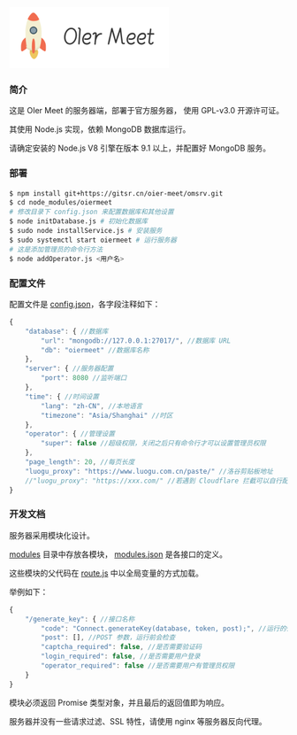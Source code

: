 ![](logo.png)

### 简介

这是 OIer Meet 的服务器端，部署于官方服务器， 使用 GPL-v3.0 开源许可证。

其使用 Node.js 实现，依赖 MongoDB 数据库运行。

请确定安装的 Node.js V8 引擎在版本 9.1 以上，并配置好 MongoDB 服务。

### 部署

```bash
$ npm install git+https://gitsr.cn/oier-meet/omsrv.git
$ cd node_modules/oiermeet
# 修改目录下 config.json 来配置数据库和其他设置
$ node initDatabase.js # 初始化数据库
$ sudo node installService.js # 安装服务
$ sudo systemctl start oiermeet # 运行服务器
# 这是添加管理员的命令行方法
$ node addOperator.js <用户名>
```

### 配置文件

配置文件是 [config.json](config.json)，各字段注释如下：

```js
{
    "database": { //数据库
        "url": "mongodb://127.0.0.1:27017/", //数据库 URL
        "db": "oiermeet" //数据库名称
    },
    "server": { //服务器配置
        "port": 8080 //监听端口
    },
    "time": { //时间设置
        "lang": "zh-CN", //本地语言
        "timezone": "Asia/Shanghai" //时区
    },
    "operator": { //管理设置
        "super": false //超级权限，关闭之后只有命令行才可以设置管理员权限
    },
    "page_length": 20, //每页长度
    "luogu_proxy": "https://www.luogu.com.cn/paste/" //洛谷剪贴板地址
    //"luogu_proxy": "https://xxx.com/" //若遇到 Cloudflare 拦截可以自行配置反向代理
}
```

### 开发文档

服务器采用模块化设计。

[modules](modules/) 目录中存放各模块， [modules.json](modules/modules.json) 是各接口的定义。

这些模块的父代码在 [route.js](route.js) 中以全局变量的方式加载。

举例如下：

```js
{
    "/generate_key": { //接口名称
        "code": "Connect.generateKey(database, token, post);", //运行的代码，需要提前引入模块（于 route.js）
        "post": [], //POST 参数，运行前会检查
        "captcha_required": false, //是否需要验证码
        "login_required": false, //是否需要用户登录
        "operator_required": false //是否需要用户有管理员权限
    }
}
```

模块必须返回 Promise 类型对象，并且最后的返回值即为响应。

服务器并没有一些请求过滤、SSL 特性，请使用 nginx 等服务器反向代理。